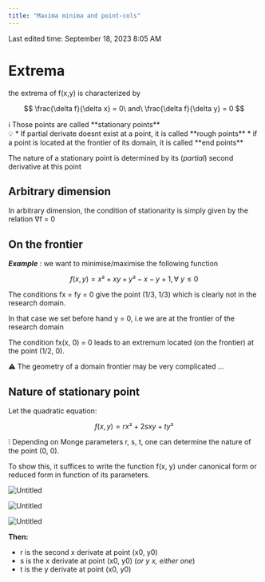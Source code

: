 ```yaml
---
title: "Maxima minima and point-cols"
---
```

Last edited time: September 18, 2023 8:05 AM

# Extrema

the extrema of f(x,y) is characterized by

$$
\frac{\delta f}{\delta x} = 0\ and\ \frac{\delta f}{\delta y} = 0 
$$

<aside>
ℹ️ Those points are called **stationary points**

</aside>

<aside>
💡 * If partial derivate doesnt exist at a point, it is called **rough points**
* if a point is located at the frontier of its domain, it is called **end points**

</aside>

The nature of a stationary point is determined by its (*partial*) second derivative at this point

## Arbitrary dimension

In arbitrary dimension, the condition of stationarity is simply given by the relation ∇f = 0

## On the frontier

***Example*** : we want to minimise/maximise the following function

$$
f(x, y) = x² + xy + y² − x − y + 1, \forall\ y \leq 0
$$

The conditions fx = fy = 0 give the point (1/3, 1/3) which is clearly not in the research domain.

In that case we set before hand y = 0, i.e we are at the frontier of the research domain

The condition fx(x, 0) = 0 leads to an extremum located (on the frontier) at the point (1/2, 0).

<aside>
⚠️ The geometry of a domain frontier may be very complicated ...

</aside>

## Nature of stationary point

Let the quadratic equation:

$$
f(x, y) = r x² + 2s xy + ty²
$$

<aside>
❕ Depending on Monge parameters r, s, t, one can determine the nature of the point (0, 0).

</aside>

To show this, it suffices to write the function f(x, y) under canonical form or reduced form in function of its parameters.

![Untitled](Maxima%20minima%20and%20point-cols/Untitled.png)

![Untitled](Maxima%20minima%20and%20point-cols/Untitled%201.png)

![Untitled](Maxima%20minima%20and%20point-cols/Untitled%202.png)

**Then:**

- r is the second x derivate at point (x0, y0)
- s is the x derivate at point (x0, y0) (*or y x, either one*)
- t is the y derivate at point (x0, y0)
